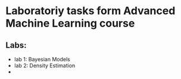 # Laboratoriy tasks form Advanced Machine Learning course

## Labs:
- lab 1: Bayesian Models
- lab 2: Density Estimation
- 